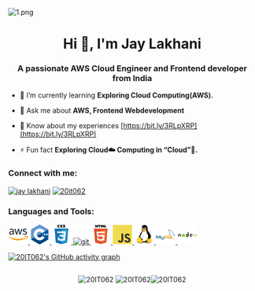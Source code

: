 ![1.png](https://i.postimg.cc/SRMWjcHq/1.png)
<h1 align="center">Hi 👋, I'm Jay Lakhani</h1>
<h3 align="center">A passionate AWS Cloud Engineer and Frontend developer from India</h3>

- 🌱 I’m currently learning **Exploring Cloud Computing(AWS).**

- 💬 Ask me about **AWS, Frontend Webdevelopment**

- 📄 Know about my experiences [https://bit.ly/3RLpXRP](https://bit.ly/3RLpXRP)

- ⚡ Fun fact **Exploring Cloud☁️ Computing in “Cloud”🤭.**

<h3 align="left">Connect with me:</h3>
<p align="left">
<a href="https://linkedin.com/in/jaylakhani764" target="blank"><img align="center" src="https://raw.githubusercontent.com/rahuldkjain/github-profile-readme-generator/master/src/images/icons/Social/linked-in-alt.svg" alt="jay lakhani" height="30" width="40" /></a>
<a href="https://www.hackerrank.com/20it062" target="blank"><img align="center" src="https://raw.githubusercontent.com/rahuldkjain/github-profile-readme-generator/master/src/images/icons/Social/hackerrank.svg" alt="20it062" height="30" width="40" /></a>
</p>

<h3 align="left">Languages and Tools:</h3>
<p align="left"> <a href="https://aws.amazon.com" target="_blank" rel="noreferrer"> <img src="https://raw.githubusercontent.com/devicons/devicon/master/icons/amazonwebservices/amazonwebservices-original-wordmark.svg" alt="aws" width="40" height="40"/> </a> <a href="https://www.w3schools.com/cpp/" target="_blank" rel="noreferrer"> <img src="https://raw.githubusercontent.com/devicons/devicon/master/icons/cplusplus/cplusplus-original.svg" alt="cplusplus" width="40" height="40"/> </a> <a href="https://www.w3schools.com/css/" target="_blank" rel="noreferrer"> <img src="https://raw.githubusercontent.com/devicons/devicon/master/icons/css3/css3-original-wordmark.svg" alt="css3" width="40" height="40"/> </a> <a href="https://git-scm.com/" target="_blank" rel="noreferrer"> <img src="https://www.vectorlogo.zone/logos/git-scm/git-scm-icon.svg" alt="git" width="40" height="40"/> </a> <a href="https://www.w3.org/html/" target="_blank" rel="noreferrer"> <img src="https://raw.githubusercontent.com/devicons/devicon/master/icons/html5/html5-original-wordmark.svg" alt="html5" width="40" height="40"/> </a> <a href="https://developer.mozilla.org/en-US/docs/Web/JavaScript" target="_blank" rel="noreferrer"> <img src="https://raw.githubusercontent.com/devicons/devicon/master/icons/javascript/javascript-original.svg" alt="javascript" width="40" height="40"/> </a> <a href="https://www.linux.org/" target="_blank" rel="noreferrer"> <img src="https://raw.githubusercontent.com/devicons/devicon/master/icons/linux/linux-original.svg" alt="linux" width="40" height="40"/> </a> <a href="https://www.mysql.com/" target="_blank" rel="noreferrer"> <img src="https://raw.githubusercontent.com/devicons/devicon/master/icons/mysql/mysql-original-wordmark.svg" alt="mysql" width="40" height="40"/> </a> <a href="https://nodejs.org" target="_blank" rel="noreferrer"> <img src="https://raw.githubusercontent.com/devicons/devicon/master/icons/nodejs/nodejs-original-wordmark.svg" alt="nodejs" width="40" height="40"/> </a> </p>





  
[![20IT062's GitHub activity graph](https://activity-graph.herokuapp.com/graph?username=20IT062&&theme=xcode)](https://github.com/20IT062)
<div style=" display: flex;
  justify-content: center;
  align-items: center;">
<p><img align="left" src="https://github-readme-stats.vercel.app/api/top-langs?username=20IT062&show_icons=true&locale=en&layout=compact&theme=tokyonight" alt="20IT062" /></p>

<p>&nbsp;<img align="center" src="https://github-readme-stats.vercel.app/api?username=20IT062&show_icons=true&locale=en&theme=tokyonight" alt="20IT062" /></p>

<p><img align="center" src="https://github-readme-streak-stats.herokuapp.com/?user=20IT062&&theme=tokyonight" alt="20IT062" /></p>
  </div>
